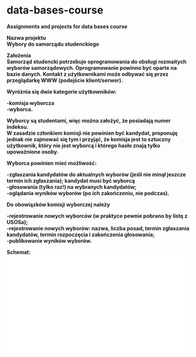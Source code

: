 # data-bases-course
<b>Assignments and projects for data bases course <b>

Nazwa projektu\
Wybory do samorządu studenckiego

Założenia\
Samorząd studencki potrzebuje oprogramowania do obsługi rozmaitych wyborów samorządowych. Oprogramowanie powinno być oparte na bazie danych. Kontakt z użytkownikami może odbywać się przez przeglądarkę WWW (podejście klient/serwer).

Wyróżnia się dwie kategorie użytkowników:

-komisja wyborcza\
-wyborca.

Wyborcy są studentami, więc można założyć, że posiadają numer indeksu.\
W zasadzie członkiem komisji nie powinien być kandydat, proponuję jednak nie zajmować się tym i przyjąć, że komisja jest to sztuczny użytkownik, który nie jest wyborcą i którego hasło znają tylko upoważnione osoby.

Wyborca powinien mieć możliwość:

-zgłaszania kandydatów do aktualnych wyborów (jeśli nie minął jeszcze termin ich zgłaszania); kandydat musi być wyborcą\
-głosowania (tylko raz!) na wybranych kandydatów;\
-oglądania wyników wyborów (po ich zakończeniu, nie podczas).

Do obowiązków komisji wyborczej należy

-rejestrowanie nowych wyborców (w praktyce pewnie pobrano by listę z USOSa);\
-rejestrowanie nowych wyborów: nazwa, liczba posad, termin zgłaszania kandydatów, termin rozpoczęcia i zakończenia głosowania;\
-publikowanie wyników wyborów.

Schemat: ![Schemat bazy danych](schema.svg)
